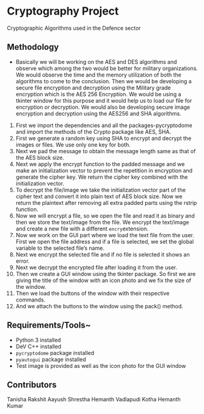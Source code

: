 # Cryptography Project
Cryptographic Algorithms used in the Defence sector

## Methodology
* Basically we will be working on the AES and DES algorithms and observe which among the two would be better for military organizations. We would observe the time and the memory utilization of both the algorithms to come to the conclusion. Then we would be developing a secure file encryption and decryption using the Military grade encryption which is the AES 256 Encryption. We would be using a tkinter window for this purpose and it would help us to load our file for encryption or decryption. We would also be developing secure image encryption and decryption using the AES256 and SHA algorithms.

1.	First we import the dependencies and all the packages-pycryptodome and import the methods of the Crypto package like AES, SHA.
2.	First we generate a random key using SHA to encrypt and decrypt the images or files. We use only one key for both.
3.	Next we pad the message to obtain the message length same as that of the AES block size.
4.	Next we apply the encrypt function to the padded message and we make an initialization vector to prevent the repetition in encryption and generate the cipher key. We return the cipher key combined with the initialization vector.
5.	To decrypt the file/image we take the initialization vector part of the cipher text and convert it into plain text of AES block size. Now we return the plaintext after removing all extra padded parts using the rstrip function.
6.	Now we will encrypt a file, so we open the file and read it as binary and then we store the text/image from the file. We encrypt the text/image and create a new file with a different `encry`extension.
7.	Now we work on the GUI part where we load the text file from the user. First we open the file address and if a file is selected, we set the global variable to the selected file’s name.
8.	Next we encrypt the selected file and if no file is selected it shows an error.
9.	 Next we decrypt the encrypted file after loading it from the user.
10.	 Then we create a GUI window using the tkinter package. So first we are giving the title of the window with an icon photo and we fix the size of the window.
11.	 Then we load the buttons of the window with their respective commands.
12.	 And we attach the buttons to the window using the pack() method.

## Requirements/Tools~
* Python 3 installed
* DeV C++ installed
* `pycryptodome` package installed
* `pyautogui` package installed
* Test image is provided as well as the icon photo for the GUI window

## Contributors
Tanisha Rakshit 
Aayush Shrestha
Hemanth Vadlapudi
Kotha Hemanth Kumar


